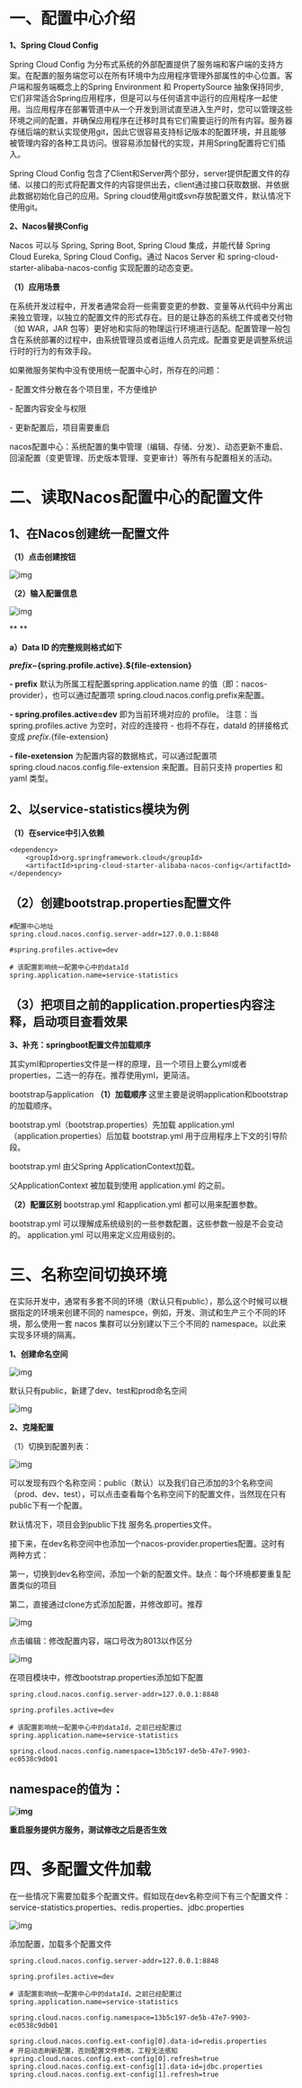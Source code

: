 # 一、配置中心介绍

**1、Spring Cloud Config**

Spring Cloud Config 为分布式系统的外部配置提供了服务端和客户端的支持方案。在配置的服务端您可以在所有环境中为应用程序管理外部属性的中心位置。客户端和服务端概念上的Spring
Environment 和 PropertySource 抽象保持同步,
它们非常适合Spring应用程序，但是可以与任何语言中运行的应用程序一起使用。当应用程序在部署管道中从一个开发到测试直至进入生产时，您可以管理这些环境之间的配置，并确保应用程序在迁移时具有它们需要运行的所有内容。服务器存储后端的默认实现使用git，因此它很容易支持标记版本的配置环境，并且能够被管理内容的各种工具访问。很容易添加替代的实现，并用Spring配置将它们插入。

Spring Cloud Config 包含了Client和Server两个部分，server提供配置文件的存储、以接口的形式将配置文件的内容提供出去，client通过接口获取数据、并依据此数据初始化自己的应用。Spring
cloud使用git或svn存放配置文件，默认情况下使用git。

**2、Nacos替换Config**

Nacos 可以与 Spring, Spring Boot, Spring Cloud 集成，并能代替 Spring Cloud Eureka, Spring Cloud Config。通过 Nacos Server
和 spring-cloud-starter-alibaba-nacos-config 实现配置的动态变更。

**（1）应用场景**

在系统开发过程中，开发者通常会将一些需要变更的参数、变量等从代码中分离出来独立管理，以独立的配置文件的形式存在。目的是让静态的系统工件或者交付物（如
WAR，JAR 包等）更好地和实际的物理运行环境进行适配。配置管理一般包含在系统部署的过程中，由系统管理员或者运维人员完成。配置变更是调整系统运行时的行为的有效手段。

如果微服务架构中没有使用统一配置中心时，所存在的问题：

\- 配置文件分散在各个项目里，不方便维护

\- 配置内容安全与权限

\- 更新配置后，项目需要重启

nacos配置中心：系统配置的集中管理（编辑、存储、分发）、动态更新不重启、回滚配置（变更管理、历史版本管理、变更审计）等所有与配置相关的活动。

# 二、读取Nacos配置中心的配置文件

## 1、在Nacos创建统一配置文件

**（1）点击创建按钮**

![img](./assets/34c47371-40ff-4587-8655-f89b383f8632.png)

**（2）输入配置信息**

![img](./assets/f5efaf65-1c63-4ddd-93f4-09016319ee2a.png)

**
**

**a）Data ID 的完整规则格式如下**

**${prefix}-${spring.profile.active}.${file-extension}**

**- prefix** 默认为所属工程配置spring.application.name 的值（即：nacos-provider），也可以通过配置项
spring.cloud.nacos.config.prefix来配置。

**- spring.profiles.active=dev** 即为当前环境对应的 profile。 注意：当 spring.profiles.active 为空时，对应的连接符 -
也将不存在，dataId 的拼接格式变成 ${prefix}.${file-extension}

**- file-exetension** 为配置内容的数据格式，可以通过配置项 spring.cloud.nacos.config.file-extension 来配置。目前只支持
properties 和 yaml 类型。

## 2、以service-statistics模块为例

**（1）在service中引入依赖**

```
<dependency>
    <groupId>org.springframework.cloud</groupId>
    <artifactId>spring-cloud-starter-alibaba-nacos-config</artifactId>
</dependency>
```

## （2）创建bootstrap.properties配置文件

```
#配置中心地址
spring.cloud.nacos.config.server-addr=127.0.0.1:8848

#spring.profiles.active=dev

# 该配置影响统一配置中心中的dataId
spring.application.name=service-statistics
```

## （3）把项目之前的application.properties内容注释，启动项目查看效果

**3、补充：springboot配置文件加载顺序**

其实yml和properties文件是一样的原理，且一个项目上要么yml或者properties，二选一的存在。推荐使用yml，更简洁。

bootstrap与application
**（1）加载顺序**
这里主要是说明application和bootstrap的加载顺序。

bootstrap.yml（bootstrap.properties）先加载
application.yml（application.properties）后加载
bootstrap.yml 用于应用程序上下文的引导阶段。

bootstrap.yml 由父Spring ApplicationContext加载。

父ApplicationContext 被加载到使用 application.yml 的之前。

**（2）配置区别**
bootstrap.yml 和application.yml 都可以用来配置参数。

bootstrap.yml 可以理解成系统级别的一些参数配置，这些参数一般是不会变动的。
application.yml 可以用来定义应用级别的。

# 三、名称空间切换环境

在实际开发中，通常有多套不同的环境（默认只有public），那么这个时候可以根据指定的环境来创建不同的
namespce，例如，开发、测试和生产三个不同的环境，那么使用一套 nacos 集群可以分别建以下三个不同的 namespace。以此来实现多环境的隔离。

**1、创建命名空间**

![img](./assets/19a76d33-7bd1-4f45-a3c7-458a1f37288d.png)

默认只有public，新建了dev、test和prod命名空间

![img](./assets/eb62bd69-9b4f-4e3e-8f5f-db13891ae546.png)

**2、克隆配置**

（1）切换到配置列表：

![img](./assets/f53e8c0a-6b7a-43ea-9aa5-6e98f9c20b0f.png)

可以发现有四个名称空间：public（默认）以及我们自己添加的3个名称空间（prod、dev、test），可以点击查看每个名称空间下的配置文件，当然现在只有public下有一个配置。

默认情况下，项目会到public下找 服务名.properties文件。

接下来，在dev名称空间中也添加一个nacos-provider.properties配置。这时有两种方式：

第一，切换到dev名称空间，添加一个新的配置文件。缺点：每个环境都要重复配置类似的项目

第二，直接通过clone方式添加配置，并修改即可。推荐

![img](./assets/46582e35-11b0-4946-98fe-6c182a23a4f6.png)

点击编辑：修改配置内容，端口号改为8013以作区分

![img](./assets/11dc46c8-a491-41d5-a374-e8644f7b7298.png)

在项目模块中，修改bootstrap.properties添加如下配置

```
spring.cloud.nacos.config.server-addr=127.0.0.1:8848

spring.profiles.active=dev

# 该配置影响统一配置中心中的dataId，之前已经配置过
spring.application.name=service-statistics

spring.cloud.nacos.config.namespace=13b5c197-de5b-47e7-9903-ec0538c9db01
```

## **namespace的值为：**

**![img](./assets/a2eeac43-a089-452a-9228-7fbf23527ded.png)**

**重启服务提供方服务，测试修改之后是否生效**

# 四、多配置文件加载

在一些情况下需要加载多个配置文件。假如现在dev名称空间下有三个配置文件：service-statistics.properties、redis.properties、jdbc.properties

![img](./assets/aa2fe27d-fc96-430c-93c7-159b33bdd23e.png)

添加配置，加载多个配置文件

```
spring.cloud.nacos.config.server-addr=127.0.0.1:8848

spring.profiles.active=dev

# 该配置影响统一配置中心中的dataId，之前已经配置过
spring.application.name=service-statistics

spring.cloud.nacos.config.namespace=13b5c197-de5b-47e7-9903-ec0538c9db01

spring.cloud.nacos.config.ext-config[0].data-id=redis.properties
# 开启动态刷新配置，否则配置文件修改，工程无法感知
spring.cloud.nacos.config.ext-config[0].refresh=true
spring.cloud.nacos.config.ext-config[1].data-id=jdbc.properties
spring.cloud.nacos.config.ext-config[1].refresh=true
```
